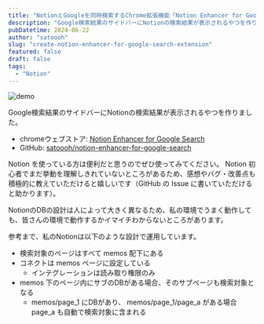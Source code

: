```yaml
---
title: "NotionとGoogleを同時検索するChrome拡張機能「Notion Enhancer for Google Search」を作った"
description: "Google検索結果のサイドバーにNotionの検索結果が表示されるやつを作りました。"
pubDatetime: 2024-06-22
author: "satoooh"
slug: "create-notion-enhancer-for-google-search-extension"
featured: false
draft: false
tags:
  - "Notion"
---
```


![demo](/assets/2024/notion-enhancer-for-google-search-setup.gif)

Google検索結果のサイドバーにNotionの検索結果が表示されるやつを作りました。

- chromeウェブストア: [Notion Enhancer for Google Search](https://chromewebstore.google.com/detail/notion-enhancer-for-googl/idmnlikmdlobiejklmkhapchenhmanbo)
- GitHub: [satoooh/notion-enhancer-for-google-search](https://github.com/satoooh/notion-enhancer-for-google-search)

Notion を使っている方は便利だと思うのでぜひ使ってみてください。
Notion 初心者でまだ挙動を理解しきれていないところがあるため、感想やバグ・改善点も積極的に教えていただけると嬉しいです（GitHub の Issue に書いていただけると助かります）。

NotionのDBの設計は人によって大きく異なるため、私の環境でうまく動作しても、皆さんの環境で動作するかイマイチわからないところがあります。

参考まで、私のNotionは以下のような設計で運用しています。

- 検索対象のページはすべて memos 配下にある
- コネクトは memos ページに設定している
  - インテグレーションは読み取り権限のみ
- memos 下のページ内にサブのDBがある場合、そのサブページも検索対象となる
  - memos/page_1 にDBがあり、 memos/page_1/page_a がある場合 page_a も自動で検索対象に含まれる
